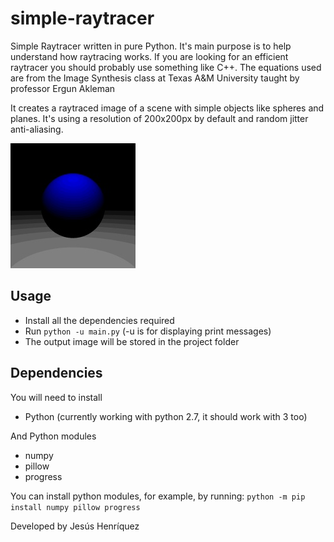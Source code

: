 # simple-raytracer

Simple Raytracer written in pure Python. It's main purpose is to help
understand how raytracing works. If you are looking for an efficient raytracer
you should probably use something like C++. The equations used are from the
Image Synthesis class at Texas A&M University taught by professor Ergun Akleman 

It creates a raytraced image of a scene with simple objects like spheres and
planes. It's using a resolution of 200x200px by default and random jitter
anti-aliasing.

![output image](output.jpg)

## Usage

- Install all the dependencies required
- Run `python -u main.py` (-u is for displaying print messages)
- The output image will be stored in the project folder

## Dependencies

You will need to install
- Python (currently working with python 2.7, it should work with 3 too)

And Python modules
- numpy
- pillow
- progress

You can install python modules, for example, by running:
`python -m pip install numpy pillow progress`

Developed by Jesús Henríquez
